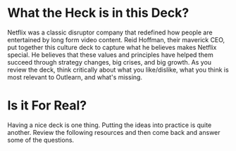 <!--
{
"name": "netflix-culture-deck",
"version" : "0.1",
"title" : "The Netflix Culture Deck",
"description" : "The latest version of the landmark Netflix culture presentation.",
"homepage" : "https://github.com/sigma-512/outlearn-culture-homework",
"freshnessDate" : 2015-08-27,
"author" : "Jeff Whatcott",
"license" : "CC BY 4.0"
}
-->

<!-- @section -->
# What the Heck is in this Deck?
Netflix was a classic disruptor company that redefined how people are entertained by long form video content. Reid Hoffman, their maverick CEO, put together this culture deck to capture what he believes makes Netflix special. He believes that these values and principles have helped them succeed through strategy changes, big crises, and big growth. As you review the deck, think critically about what you like/dislike, what you think is most relevant to Outlearn, and what's missing.

<!-- @link, "url" : "https://www.evernote.com/shard/s3/sh/e361f812-84e9-4284-8923-41e560c434a9/7ef54de35d503c09", "text": "Read the Netflix Culture Deck" -->

<!-- @task, "hasDeliverable" : true, "text" : "What aspects of Netflix culture do you think are most applicable to Outlearn?"-->

<!-- @task, "hasDeliverable" : true, "text" : "What important things do you think are missing from the Netflix Culture Deck?"-->

<!-- @section -->
# Is it For Real?
Having a nice deck is one thing. Putting the ideas into practice is quite another. Review the following resources and then come back and answer some of the questions.

<!-- @link, "url" : "http://www.quora.com/Whats-it-like-to-work-at-Netflix", "text": "Read the Quora thread "What's it Like to Work at Netflix?"" -->

<!-- @link, "url" : "https://www.evernote.com/l/AAPJQ72Sc-tAaJfL2oHrPSrDRjQF6dzH4Nw", "text": "Read the Glassdoor reviews of Netflix (free registration required)." -->

<!-- @task, "hasDeliverable" : true, "text" : "Describe your opinions about how Netflix has or has not been able to live up to the ideals in their culture deck?"-->
